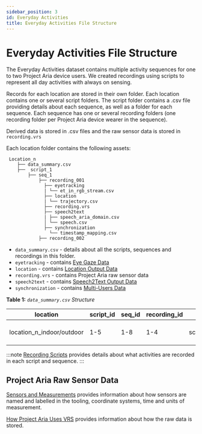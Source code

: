 ```yaml
---
sidebar_position: 3
id: Everyday Activities
title: Everyday Activities File Structure
---
```


# Everyday Activities File Structure

The Everyday Activities dataset contains multiple activity sequences for one to two Project Aria device users. We created recordings using scripts to represent all day activities with always on sensing.

Records for each location are stored in their own folder. Each location contains one or several script folders. The script folder contains a .csv file providing details about each sequence, as well as a folder for each sequence. Each sequence has one or several recording folders (one recording folder per Project Aria device wearer in the sequence).

Derived data is stored in .csv files and the raw sensor data is stored in `recording.vrs`

Each location folder contains the following assets:

```
 Location_n
    ├── data_summary.csv
    ├──  script_1
        ├── seq_1
            ├── recording_001
              ├── eyetracking
              | └── et_in_rgb_stream.csv
              ├── location
              | └── trajectory.csv
              ├── recording.vrs
              ├── speech2text
              | ├── speech_aria_domain.csv
              │ └── speech.csv
              ├── synchronization
                └── timestamp_mapping.csv
            ├── recording_002
```


* `data_summary.csv` - details about all the scripts, sequences and recordings in this folder.
* `eyetracking` - contains [Eye Gaze Data](/pilotdata/reprojected-gaze.mdx)
* `location` - contains [Location Output Data](/pilotdata/location-output.mdx)
* `recording.vrs` - contains Project Aria raw sensor data
* `speech2text` - contains [Speech2Text Output Data](/pilotdata/speech2text.md)
* `synchronization` - contains [Multi-Users Data](/pilotdata/timestamps.md)


**Table 1:** *`data_summary.csv` Structure*

|location |script_id |seq_id |recording_id |vrs |trajectory_file |eyetracking_file |speech2text_aria |speech2text_wav |synchronization |location_reference |contain_audio |stream_id |
|--- |--- |--- |--- |--- |--- |--- |--- |--- |--- |--- |--- |--- |
|location_n_indoor/outdoor |1-5 |1-8 |1-4 |script_n/seq_n/recording_n/recording.vrs |script_n/seq_n/recording_n/location/trajectory.csv |script_n/seq_n/recording_n/eyetracking/et_in_rgb_stream.csv |script_n/seq_n/recording_n/speech2text/speech_aria_domain.csv |script_n/seq_n/recording_n/speech2text/speech.csv |N/A if only one wearer |location_n_indoor/outdoor |TRUE/FALSE |Unique 15 digit number |

:::note
[Recording Scripts](/pilotdata/everyday/scripts.md) provides details about what activities are recorded in each script and sequence.
:::

## Project Aria Raw Sensor Data

[Sensors and Measurements](/sensors-measurements.md) provides information about how sensors are named and labelled in the tooling, coordinate systems, time and units of measurement.

[How Project Aria Uses VRS](/aria-vrs.md) provides information about how the raw data is stored.
